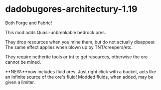 # dadobugores-architectury-1.19
Both Forge and Fabric!

This mod adds Quasi-unbreakable bedrock ores.

They drop resources when you mine them, but do not actually disappear. The same effect applies when blown up by TNT/creepers/etc.

They require netherite tools or tnt to get resources, otherwise the ore cannot be mined.

**NEW:**now includes fluid ores. Just right click with a bucket, acts like an infinite source of the ore's fluid! Modded fluids, when added, may be given a limiter.
